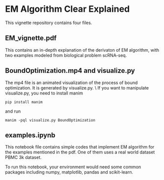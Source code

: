 # EM Algorithm Clear Explained

This vignette repository contains four files.

## EM_vignette.pdf

This contains an in-depth explanation of the derivaton of EM algorithm, with two examples modeled from biological problem scRNA-seq. 


## BoundOptimization.mp4 and visualize.py

The mp4 file is an animated visualization of the process of bound optimization. It is generated by visualize.py. \\
If you want to manipulate visualize.py, you need to install manim
```
pip install manim
```
and run 
```
manim -pql visualize.py BoundOptimization
```

## examples.ipynb

This notebook file contains simple codes that implement EM algorithm for the examples mentioned in the pdf. One of them uses a real world dataset PBMC 3k dataset.

To run this notebook, your environment would need some common packages including numpy, matplotlib, pandas and scikit-learn.

